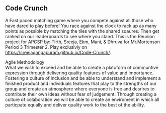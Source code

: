 ## Code Crunch 
A Fast paced matching game where you compete against all those who have dared to play before! You race against the clock to rack up as many points as possible by matching the tiles with the shared sqaures. Then get ranked on our leaderboards to see where you stand. This is the Reunion project for APCSP by: Tirth, Sreeja, Ekm, Mani, & Dhruva for Mr.Mortenson Period 3 Trimester 2. Play exclusivly on https://sreejagangapuram.github.io/Code-Crunch/.

Agile Methodology
<br>What we wish to exceed and be able to create a platoform of communtive expression through delivering quality features of value and importance. Fostering a culture of inclusion and be able to understand and implement a finished product and individuals features that play to the strengths of our group and create an atmosphere where everyone is free and desrires to contribute their own ideas without fear of judgement. Through creating a culture of colaboration we will be able to create an enviroment in which all particpate equally and deliver quality work to the best of the ability.  


